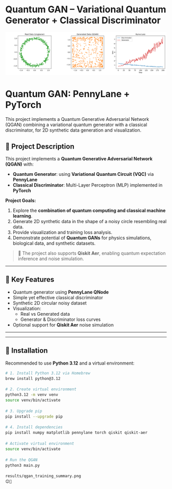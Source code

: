 # Quantum GAN – Variational Quantum Generator + Classical Discriminator

![Quantum GAN Visualization](results/qgan_training_summary.png)

# Quantum GAN: PennyLane + PyTorch
This project implements a Quantum Generative Adversarial Network (QGAN) combining a variational quantum generator with a classical discriminator, for 2D synthetic data generation and visualization.


## 🔹 Project Description

This project implements a **Quantum Generative Adversarial Network (QGAN)** with:
- **Quantum Generator**: using **Variational Quantum Circuit (VQC)** via **PennyLane**  
- **Classical Discriminator**: Multi-Layer Perceptron (MLP) implemented in **PyTorch**  

**Project Goals:**
1. Explore the **combination of quantum computing and classical machine learning**.  
2. Generate 2D synthetic data in the shape of a noisy circle resembling real data.  
3. Provide visualization and training loss analysis.  
4. Demonstrate potential of **Quantum GANs** for physics simulations, biological data, and synthetic datasets.

> 🔬 The project also supports **Qiskit Aer**, enabling quantum expectation inference and noise simulation.

---

## 🔹 Key Features

- Quantum generator using **PennyLane QNode**  
- Simple yet effective classical discriminator  
- Synthetic 2D circular noisy dataset  
- Visualization:
  - Real vs Generated data  
  - Generator & Discriminator loss curves  
- Optional support for **Qiskit Aer** noise simulation

---


---

## 🔹 Installation

Recommended to use **Python 3.12** and a virtual environment:

```bash
# 1. Install Python 3.12 via Homebrew
brew install python@3.12

# 2. Create virtual environment
python3.12 -m venv venv
source venv/bin/activate

# 3. Upgrade pip
pip install --upgrade pip

# 4. Install dependencies
pip install numpy matplotlib pennylane torch qiskit qiskit-aer

# Activate virtual environment
source venv/bin/activate

# Run the QGAN
python3 main.py

results/qgan_training_summary.png
😊🫰

